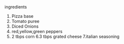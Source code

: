  ingredients

 1. Pizza base
 2. Tomato puree
3. Diced Onions
4. red,yellow,green peppers
5. 2 tbps corn
 6.3 tbps grated cheese
 7.italian seasoning